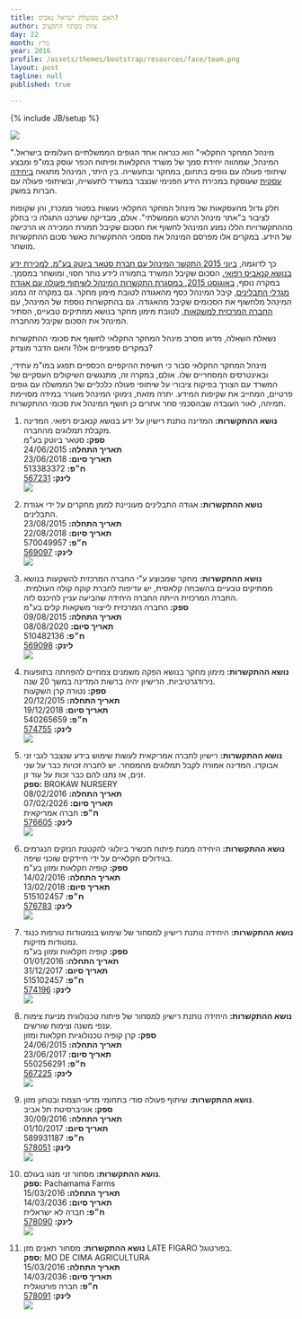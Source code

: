 ```yaml
---
title: האם ממשלת ישראל נאביס?
author: צוות מפתח התקציב
day: 22
month: מרץ
year: 2016
profile: /assets/themes/bootstrap/resources/face/team.png
layout: post
tagline: null
published: true

---
```


{% include JB/setup %}

![](/assets/themes/bootstrap/resources/2016-3-22/Cannabis.jpg)

"מינהל המחקר החקלאי" הוא כנראה אחד הגופים הממשלתיים העלומים בישראל. המינהל, שמהווה יחידת סמך של משרד החקלאות ופיתוח הכפר עוסק במו"פ ומבצע שיתופי פעולה עם גופים בתחום, במחקר ובתעשייה. בין היתר, המינהל מתגאה [ביחידה עסקית](http://www.agri.gov.il/he/pages/1146.aspx) שעוסקת במכירת הידע הפנימי שנצבר במשרד לתעשייה, ובשיתופי פעולה עם  חברות במשק.

חלק גדול מהעסקאות של מינהל המחקר החקלאי נעשות בפטור ממכרז, והן שקופות לציבור ב"אתר מינהל הרכש הממשלתי". אולם, מבדיקה שערכנו התגלה כי בחלק מההתקשרויות הללו נמנע המינהל לחשוף את הסכום שקיבל תמורת המכירה או הרכישה של הידע. במקרים אלו מפרסם המינהל את מסמכי ההתקשרות כאשר סכום ההתקשרות מושחר.  

כך לדוגמה, [ביוני 2015 התקשר המינהל עם חברת סטאר ביוטק בע"מ, למכירת ידע בנושא קנאביס רפואי.](http://www.obudget.org/?srch-term=513383372#entity/513383372/publication/567231) הסכום שקיבל המשרד בתמורה לידע נותר חסוי, ומושחר במסמך. במקרה נוסף, [באוגוסט 2015, במסגרת התקשרות המינהל לשיתוף פעולה עם אגודת מגדלי התבלינים](http://www.obudget.org/?srch-term=513383372#entity/570049957/publication/569097), קיבל המינהל כסף מהאגודה לטובת מימון מחקר. גם במקרה זה נמנע המינהל מלחשוף את הסכומים שקיבל מהאגודה. גם בהתקשרות נוספת של המינהל, עם [החברה המרכזית למשקאות](http://www.obudget.org/?srch-term=513383372#entity/510482136/publication/569098), לטובת מימון מחקר בנושא ממתיקים טבעיים, הסתיר המינהל את הסכום שקיבל מהחברה.

נשאלת השאלה, מדוע מסרב מינהל המחקר החקלאי לחשוף את סכומי ההתקשרות במקרים ספציפיים אלו? והאם הדבר מוצדק?

מינהל המחקר החקלאי סבור כי חשיפת ההיקפיים הכספיים תפגע במו"מ עתידי, ובאינטרסים המסחריים שלו. אולם, במקרה זה, מתנגשים השיקולים העסקיים של המשרד עם הצורך בפיקוח ציבורי על שיתופי פעולה כלכליים של הממשלה עם גופים פרטיים, המחייב את שקיפות המידע. יתרה מזאת, נימוקי המינהל מעורר במידה מסויימת תמיהה, לאור העובדה שבהסכמי סחר אחרים כן חושף המינהל את סכומי ההתקשרות.

1. __נושא ההתקשרות:__ המדינה נותנת רישיון על ידע בנושא קנאביס רפואי. המדינה מקבלת תמלוגים מהחברה.<br>
__ספק:__ סטאר ביוטק בע"מ<br>
__תאריך התחלה:__ 24/06/2015<br>
__תאריך סיום:__ 23/06/2018<br>
__ח״פ:__ 513383372<br>
__לינק:__ [567231](http://www.obudget.org/#entity/513383372/publication/567231)<br>
![](/assets/themes/bootstrap/resources/2016-3-22/22_3_1.png)

2. __נושא ההתקשרות:__ אגודה התבלינים מעוניינת לממן מחקרים על ידי אגודת התבלינים.<br>
__תאריך התחלה:__ 23/08/2015<br>
__תאריך סיום:__ 22/08/2018<br>
__ח״פ:__ 570049957<br>
__לינק:__ [569097](http://www.obudget.org/#entity/570049957/publication/569097)<br>
![](/assets/themes/bootstrap/resources/2016-3-22/22_3_2.png)

3. __נושא ההתקשרות:__ מחקר שמבוצע ע"י החברה המרכזית להשקעות בנושא ממתיקים טבעיים בהשבחה קלאסית, יש עדיפות לחברת קוקה קולה העולמית. החברה המרכזית הייתה החברה היחידה שהביעה עניין להיכנס לזה.<br>
__ספק:__ החברה המרכזית לייצור משקאות קלים בע"מ<br>
__תאריך התחלה:__ 09/08/2015<br>
__תאריך סיום:__ 08/08/2020<br>
__ח״פ:__ 510482136<br>
__לינק:__ [569098](http://www.obudget.org/#entity/510482136/publication/569098)<br>
![](/assets/themes/bootstrap/resources/2016-3-22/22_3_3.png)

4. __נושא ההתקשרות:__ מימון מחקר בנושא הפקה משמנים צמחיים להפחתה בתופעות נירודגרטיביות. הרישיון יהיה ברשות המדינה במשך 20 שנה.<br>
__ספק:__ נטורה קרן השקעות<br>
__תאריך התחלה:__ 20/12/2015<br>
__תאריך סיום:__ 19/12/2018<br>
__ח״פ:__ 540265659<br>
__לינק:__ [574755](http://www.obudget.org/#entity/540265659/publication/574755)<br>
![](/assets/themes/bootstrap/resources/2016-3-22/22_3_4.png)

5. __נושא ההתקשרות:__ רישיון לחברה אמריקאית לעשות שימוש בידע שנצבר לגבי זני אבוקדו. המדינה אמורה לקבל תמלוגים מהמסחר. יש לחברה זכויות כבר על שני זנים, אז נתנו להם כבר זכות על עוד זן.<br>
__ספק:__ BROKAW NURSERY<br>
__תאריך התחלה:__ 08/02/2016<br>
__תאריך סיום:__ 07/02/2026<br>
__ח״פ:__ חברה אמריקאית<br>
__לינק:__ [576605](http://www.mr.gov.il/ExemptionMessage/Pages/ExemptionMessage.aspx?pID=576605)<br>
![](/assets/themes/bootstrap/resources/2016-3-22/22_3_5.png)

6. __נושא ההתקשרות:__ היחידה ממנת פיתוח תכשיר ביולוגי להקטנת הנזקים הנגרמים בגידולים חקלאיים על ידי חיידקים שוכני שיפה.<br>
__ספק:__ קופיה חקלאות ומזון בע"מ<br>
__תאריך התחלה:__ 14/02/2016<br>
__תאריך סיום:__ 13/02/2018<br>
__ח״פ:__ 515102457<br>
__לינק:__ [576783](http://www.obudget.org/#entity/515102457/publication/576783)<br>
![](/assets/themes/bootstrap/resources/2016-3-22/22_3_6.png)

7. __נושא ההתקשרות:__ היחידה נותנת רישיון למסחור של שימוש בנמטודות טורפות כנגד נמטודות מזיקות.<br>
__ספק:__ קופיה חקלאות ומזון בע"מ<br>
__תאריך התחלה:__ 01/01/2016<br>
__תאריך סיום:__ 31/12/2017<br>
__ח״פ:__ 515102457<br>
__לינק:__ [574196](http://www.obudget.org/#entity/515102457/publication/574196)<br>
![](/assets/themes/bootstrap/resources/2016-3-22/22_3_7.png)

8. __נושא ההתקשרות:__ היחידה נותנת רישיון למסחור של פיתוח טכנולוגית מניעת צימוח ענפי משנה וצימוח שורשים.<br>
__ספק:__ קרן קופיה טכנולוגיות חקלאות ומזון<br>
__תאריך התחלה:__ 24/06/2015<br>
__תאריך סיום:__ 23/06/2017<br>
__ח״פ:__ 550256291<br>
__לינק:__ [567225](http://www.obudget.org/#entity/550256291/publication/567225)<br>
![](/assets/themes/bootstrap/resources/2016-3-22/22_3_8.png)

9. __נושא ההתקשרות:__ שיתוף פעולה סודי  בתחומי מדעי הצמח ובטחון מזון.<br>
__ספק:__ אוניברסיטת תל אביב<br>
__תאריך התחלה:__ 30/09/2016<br>
__תאריך סיום:__ 01/10/2017<br>
__ח״פ:__ 589931187<br>
__לינק:__ [578051](http://www.obudget.org/#entity/589931187/publication/578051)<br>
![](/assets/themes/bootstrap/resources/2016-3-22/22_3_9.png)

10. __נושא ההתקשרות:__ מסחור זני מנגו בעולם.<br>
__ספק:__ Pachamama Farms<br>
__תאריך התחלה:__ 15/03/2016<br>
__תאריך סיום:__ 14/03/2036<br>
__ח״פ:__ חברה לא ישראלית<br>
__לינק:__ [578090](http://www.mr.gov.il/ExemptionMessage/Pages/ExemptionMessage.aspx?pID=578090)<br>
![](/assets/themes/bootstrap/resources/2016-3-22/22_3_10.png)

11. __נושא ההתקשרות:__ מסחור תאנים מזן LATE FIGARO בפורטוגל.<br>
__ספק:__ MO DE CIMA AGRICULTURA<br>
__תאריך התחלה:__ 15/03/2016<br>
__תאריך סיום:__ 14/03/2036<br>
__ח״פ:__ חברה פורטוגלית<br>
__לינק:__ [578091](http://www.mr.gov.il/ExemptionMessage/Pages/ExemptionMessage.aspx?pID=578091)<br>
![](/assets/themes/bootstrap/resources/2016-3-22/22_3_11.png)